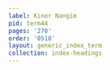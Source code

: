 ```yaml
---
label: Kinor Nangim
pid: term44
pages: '270'
order: '0518'
layout: generic_index_term
collection: index-headings
---
```

